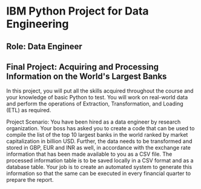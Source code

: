 # IBM Python Project for Data Engineering

## Role: Data Engineer

## Final Project: Acquiring and Processing Information on the World's Largest Banks

In this project, you will put all the skills acquired throughout the course and your knowledge of basic Python to test. You will work on real-world data and perform the operations of Extraction, Transformation, and Loading (ETL) as required.

Project Scenario:
You have been hired as a data engineer by research organization. Your boss has asked you to create a code that can be used to compile the list of the top 10 largest banks in the world ranked by market capitalization in billion USD. Further, the data needs to be transformed and stored in GBP, EUR and INR as well, in accordance with the exchange rate information that has been made available to you as a CSV file. The processed information table is to be saved locally in a CSV format and as a database table.
Your job is to create an automated system to generate this information so that the same can be executed in every financial quarter to prepare the report.
